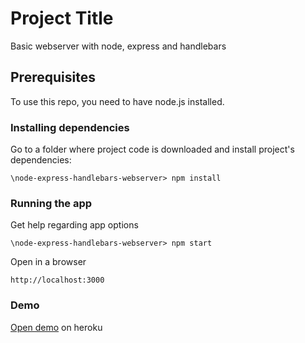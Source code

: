 # Project Title

Basic webserver with node, express and handlebars

## Prerequisites

To use this repo, you need to have node.js installed.

### Installing dependencies

Go to a folder where project code is downloaded and install project's dependencies:

```
\node-express-handlebars-webserver> npm install
```
### Running the app

Get help regarding app options

```
\node-express-handlebars-webserver> npm start
```

Open in a browser

```
http://localhost:3000
```

### Demo

[Open demo](https://fast-tundra-86633.herokuapp.com) on heroku
